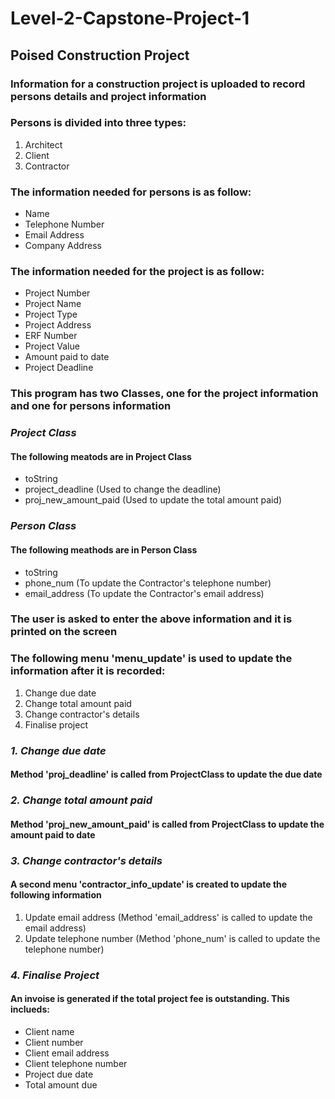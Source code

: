 # Level-2-Capstone-Project-1
## Poised Construction Project
### Information for a construction project is uploaded to record persons details and project information
### Persons is divided into three types:
1. Architect
2. Client
3. Contractor
### The information needed for persons is as follow:
* Name
* Telephone Number
* Email Address
* Company Address
### The information needed for the project is as follow:
* Project Number
* Project Name
* Project Type
* Project Address
* ERF Number
* Project Value
* Amount paid to date
* Project Deadline
### This program has two Classes, one for the project information and one for persons information
### *Project Class*
#### The following meatods are in Project Class
* toString
* project_deadline (Used to change the deadline)
* proj_new_amount_paid (Used to update the total amount paid)
### *Person Class*
#### The following meathods are in Person Class
* toString
* phone_num (To update the Contractor's telephone number)
* email_address (To update the Contractor's email address)
### The user is asked to enter the above information and it is printed on the screen
### The following menu 'menu_update' is used to update the information after it is recorded:
1. Change due date
2. Change total amount paid
3. Change contractor's details
4. Finalise project
### *1. Change due date*
#### Method 'proj_deadline' is called from ProjectClass to update the due date
### *2. Change total amount paid*
#### Method 'proj_new_amount_paid' is called from ProjectClass to update the amount paid to date
### *3. Change contractor's details*
#### A second menu 'contractor_info_update' is created to update the following information
1. Update email address (Method 'email_address' is called to update the email address)
2. Update telephone number (Method 'phone_num' is called to update the telephone number)
### *4. Finalise Project*
#### An invoise is generated if the total project fee is outstanding. This inclueds:
* Client name
* Client number
* Client email address
* Client telephone number
* Project due date
* Total amount due
